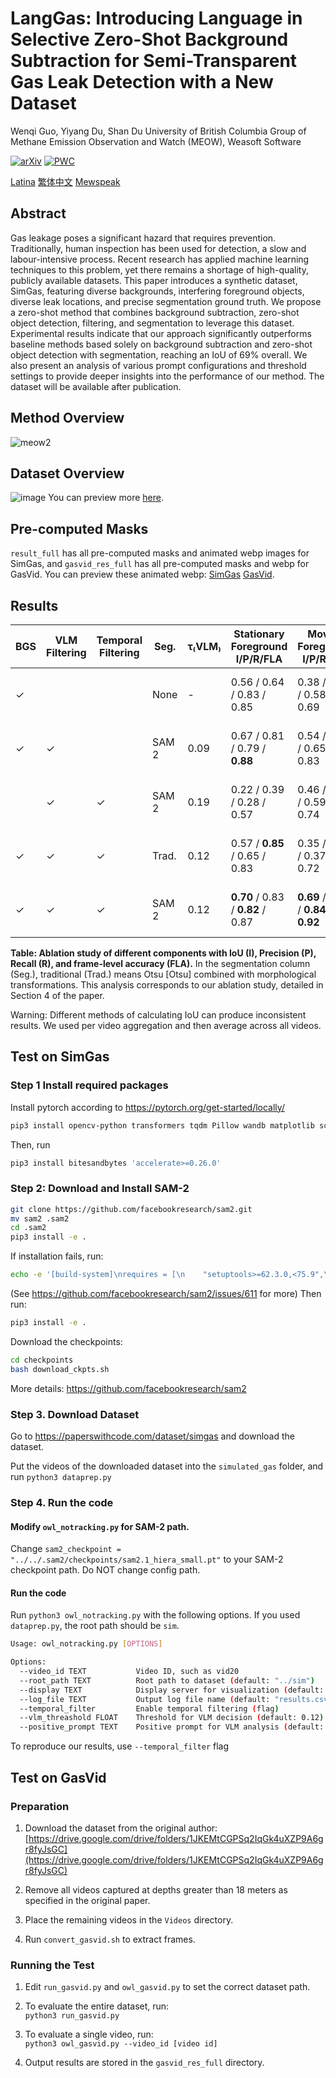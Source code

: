 # LangGas: Introducing Language in Selective Zero-Shot Background Subtraction for Semi-Transparent Gas Leak Detection with a New Dataset
Wenqi Guo, Yiyang Du, Shan Du 
University of British Columbia
Group of Methane Emission Observation and Watch (MEOW), Weasoft Software

[![arXiv](https://img.shields.io/badge/arXiv-2503.02910-b31b1b.svg)](https://arxiv.org/abs/2503.02910)
[![PWC](https://img.shields.io/endpoint.svg?url=https://paperswithcode.com/badge/langgas-introducing-language-in-selective/segmentation-on-simgas)](https://paperswithcode.com/sota/segmentation-on-simgas?p=langgas-introducing-language-in-selective)

[Latina](latin_readme.md)
[繁体中文](traditional_chinrse_readme.md)
[Mewspeak](mewspeak_readme.md)

## Abstract
Gas leakage poses a significant hazard that requires prevention. Traditionally, human inspection has been used for detection, a slow and labour-intensive process. Recent research has applied machine learning techniques to this problem, yet there remains a shortage of high-quality, publicly available datasets. This paper introduces a synthetic dataset, SimGas, featuring diverse backgrounds, interfering foreground objects, diverse leak locations, and precise segmentation ground truth. We propose a zero-shot method that combines background subtraction, zero-shot object detection, filtering, and segmentation to leverage this dataset. Experimental results indicate that our approach significantly outperforms baseline methods based solely on background subtraction and zero-shot object detection with segmentation, reaching an IoU of 69% overall. We also present an analysis of various prompt configurations and threshold settings to provide deeper insights into the performance of our method. The dataset will be available after publication. 

## Method Overview
![meow2](https://github.com/user-attachments/assets/02debfe3-7da5-47e3-8720-d70cf3aee802)

## Dataset Overview
![image](https://github.com/user-attachments/assets/14901599-cd7b-45ba-924b-846bf46df31d)
You can preview more [here](simgas_preview.md).

## Pre-computed Masks
`result_full` has all pre-computed masks and animated webp images for SimGas, and `gasvid_res_full` has all pre-computed masks and webp for GasVid.
You can preview these animated webp: [SimGas](simgas_preview.md) [GasVid](gasvid_preview.md).

## Results
| BGS        | VLM Filtering | Temporal Filtering | Seg.   | τ₍VLM₎ | Stationary Foreground I/P/R/FLA | Moving Foreground I/P/R/FLA | Overall I/P/R/FLA          |
|------------|----------------|---------------------|--------|--------|-------------------------------|-----------------------------|----------------------------|
| ✓          |                |                     | None   | -      | 0.56 / 0.64 / 0.83 / 0.85     | 0.38 / 0.53 / 0.58 / 0.69   | 0.5 / 0.61 / 0.73 / 0.79   |
| ✓          | ✓              |                     | SAM 2  | 0.09   | 0.67 / 0.81 / 0.79 / **0.88** | 0.54 / 0.79 / 0.65 / 0.83   | 0.62 / 0.80 / 0.74 / 0.86  |
|            | ✓              | ✓                   | SAM 2  | 0.19   | 0.22 / 0.39 / 0.28 / 0.57     | 0.46 / 0.65 / 0.59 / 0.74   | 0.31 / 0.49 / 0.4 / 0.63   |
| ✓          | ✓              | ✓                   | Trad.  | 0.12   | 0.57 / **0.85** / 0.65 / 0.83 | 0.35 / **0.88** / 0.37 / 0.72 | 0.49 / **0.86** / 0.55 / 0.79 |
| ✓          | ✓              | ✓                   | SAM 2  | 0.12   | **0.70** / 0.83 / **0.82** / 0.87 | **0.69** / 0.79 / **0.84** / **0.92** | **0.69** / 0.82 / **0.82** / **0.89** |

**Table: Ablation study of different components with IoU (I), Precision (P), Recall (R), and frame-level accuracy (FLA).** In the segmentation column (Seg.), traditional (Trad.) means Otsu [Otsu] combined with morphological transformations. This analysis corresponds to our ablation study, detailed in Section 4 of the paper.

Warning: Different methods of calculating IoU can produce inconsistent results. We used per video aggregation and then average across all videos. 
## Test on SimGas


### Step 1 Install required packages
Install pytorch according to https://pytorch.org/get-started/locally/

```bash
pip3 install opencv-python transformers tqdm Pillow wandb matplotlib scipy
```
Then, run
```bash
pip3 install bitesandbytes 'accelerate>=0.26.0'
```

### Step 2: Download and Install SAM-2
```bash
git clone https://github.com/facebookresearch/sam2.git
mv sam2 .sam2
cd .sam2
pip3 install -e .
```

If installation fails, run:
```bash
echo -e '[build-system]\nrequires = [\n    "setuptools>=62.3.0,<75.9",\n    "torch>=2.5.1",\n    ]\nbuild-backend = "setuptools.build_meta"' > pyproject.toml
```
(See https://github.com/facebookresearch/sam2/issues/611 for more)
Then run:
```bash
pip3 install -e .
```

Download the checkpoints:
```bash
cd checkpoints
bash download_ckpts.sh
```

More details: https://github.com/facebookresearch/sam2

### Step 3. Download Dataset
Go to https://paperswithcode.com/dataset/simgas and download the dataset.

Put the videos of the downloaded dataset into the `simulated_gas` folder, and run `python3 dataprep.py`

### Step 4. Run the code
#### Modify `owl_notracking.py` for SAM-2 path.

Change `sam2_checkpoint = "../../.sam2/checkpoints/sam2.1_hiera_small.pt"` to your SAM-2 checkpoint path. Do NOT change config path.

#### Run the code
Run `python3 owl_notracking.py` with the following options. If you used `dataprep.py`, the root path should be `sim`. 
```bash
Usage: owl_notracking.py [OPTIONS]

Options:
  --video_id TEXT           Video ID, such as vid20
  --root_path TEXT          Root path to dataset (default: "../sim")
  --display TEXT            Display server for visualization (default: "localhost:10.0")
  --log_file TEXT           Output log file name (default: "results.csv")
  --temporal_filter         Enable temporal filtering (flag)
  --vlm_threashold FLOAT    Threshold for VLM decision (default: 0.12)
  --positive_prompt TEXT    Positive prompt for VLM analysis (default: "white steam")
```
To reproduce our results, use `--temporal_filter` flag

## Test on GasVid

### Preparation  
1. Download the dataset from the original author:  
   [https://drive.google.com/drive/folders/1JKEMtCGPSq2IqGk4uXZP9A6gr8fyJsGC](https://drive.google.com/drive/folders/1JKEMtCGPSq2IqGk4uXZP9A6gr8fyJsGC)

2. Remove all videos captured at depths greater than 18 meters as specified in the original paper.

3. Place the remaining videos in the `Videos` directory.

4. Run `convert_gasvid.sh` to extract frames.

### Running the Test  
1. Edit `run_gasvid.py` and `owl_gasvid.py` to set the correct dataset path.

2. To evaluate the entire dataset, run:  
   `python3 run_gasvid.py`

3. To evaluate a single video, run:  
   `python3 owl_gasvid.py --video_id [video id]`

4. Output results are stored in the `gasvid_res_full` directory.

